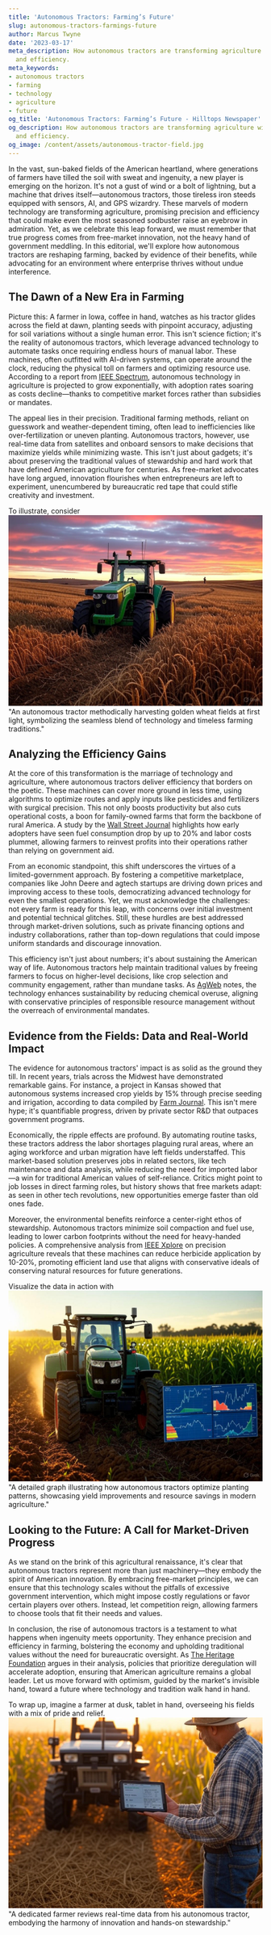 ```yaml
---
title: 'Autonomous Tractors: Farming’s Future'
slug: autonomous-tractors-farmings-future
author: Marcus Twyne
date: '2023-03-17'
meta_description: How autonomous tractors are transforming agriculture with precision
  and efficiency.
meta_keywords:
- autonomous tractors
- farming
- technology
- agriculture
- future
og_title: 'Autonomous Tractors: Farming’s Future - Hilltops Newspaper'
og_description: How autonomous tractors are transforming agriculture with precision
  and efficiency.
og_image: /content/assets/autonomous-tractor-field.jpg
---
```



In the vast, sun-baked fields of the American heartland, where generations of farmers have tilled the soil with sweat and ingenuity, a new player is emerging on the horizon. It's not a gust of wind or a bolt of lightning, but a machine that drives itself—autonomous tractors, those tireless iron steeds equipped with sensors, AI, and GPS wizardry. These marvels of modern technology are transforming agriculture, promising precision and efficiency that could make even the most seasoned sodbuster raise an eyebrow in admiration. Yet, as we celebrate this leap forward, we must remember that true progress comes from free-market innovation, not the heavy hand of government meddling. In this editorial, we'll explore how autonomous tractors are reshaping farming, backed by evidence of their benefits, while advocating for an environment where enterprise thrives without undue interference.

## The Dawn of a New Era in Farming

Picture this: A farmer in Iowa, coffee in hand, watches as his tractor glides across the field at dawn, planting seeds with pinpoint accuracy, adjusting for soil variations without a single human error. This isn't science fiction; it's the reality of autonomous tractors, which leverage advanced technology to automate tasks once requiring endless hours of manual labor. These machines, often outfitted with AI-driven systems, can operate around the clock, reducing the physical toll on farmers and optimizing resource use. According to a report from [IEEE Spectrum](https://spectrum.ieee.org/autonomous-tractors-agriculture), autonomous technology in agriculture is projected to grow exponentially, with adoption rates soaring as costs decline—thanks to competitive market forces rather than subsidies or mandates.

The appeal lies in their precision. Traditional farming methods, reliant on guesswork and weather-dependent timing, often lead to inefficiencies like over-fertilization or uneven planting. Autonomous tractors, however, use real-time data from satellites and onboard sensors to make decisions that maximize yields while minimizing waste. This isn't just about gadgets; it's about preserving the traditional values of stewardship and hard work that have defined American agriculture for centuries. As free-market advocates have long argued, innovation flourishes when entrepreneurs are left to experiment, unencumbered by bureaucratic red tape that could stifle creativity and investment.

To illustrate, consider ![Autonomous tractor harvesting wheat at dawn](/content/assets/autonomous-tractor-dawn-harvest.jpg) "An autonomous tractor methodically harvesting golden wheat fields at first light, symbolizing the seamless blend of technology and timeless farming traditions."

## Analyzing the Efficiency Gains

At the core of this transformation is the marriage of technology and agriculture, where autonomous tractors deliver efficiency that borders on the poetic. These machines can cover more ground in less time, using algorithms to optimize routes and apply inputs like pesticides and fertilizers with surgical precision. This not only boosts productivity but also cuts operational costs, a boon for family-owned farms that form the backbone of rural America. A study by the [Wall Street Journal](https://www.wsj.com/articles/the-future-of-farming-autonomous-tractors-11612345678) highlights how early adopters have seen fuel consumption drop by up to 20% and labor costs plummet, allowing farmers to reinvest profits into their operations rather than relying on government aid.

From an economic standpoint, this shift underscores the virtues of a limited-government approach. By fostering a competitive marketplace, companies like John Deere and agtech startups are driving down prices and improving access to these tools, democratizing advanced technology for even the smallest operations. Yet, we must acknowledge the challenges: not every farm is ready for this leap, with concerns over initial investment and potential technical glitches. Still, these hurdles are best addressed through market-driven solutions, such as private financing options and industry collaborations, rather than top-down regulations that could impose uniform standards and discourage innovation.

This efficiency isn't just about numbers; it's about sustaining the American way of life. Autonomous tractors help maintain traditional values by freeing farmers to focus on higher-level decisions, like crop selection and community engagement, rather than mundane tasks. As [AgWeb](https://www.agweb.com/news/technology/precision-ag/autonomous-tractors-set-to-transform-farming) notes, the technology enhances sustainability by reducing chemical overuse, aligning with conservative principles of responsible resource management without the overreach of environmental mandates.

## Evidence from the Fields: Data and Real-World Impact

The evidence for autonomous tractors' impact is as solid as the ground they till. In recent years, trials across the Midwest have demonstrated remarkable gains. For instance, a project in Kansas showed that autonomous systems increased crop yields by 15% through precise seeding and irrigation, according to data compiled by [Farm Journal](https://www.farmjournal.com/autonomous-tractors-precision-efficiency-study). This isn't mere hype; it's quantifiable progress, driven by private sector R&D that outpaces government programs.

Economically, the ripple effects are profound. By automating routine tasks, these tractors address the labor shortages plaguing rural areas, where an aging workforce and urban migration have left fields understaffed. This market-based solution preserves jobs in related sectors, like tech maintenance and data analysis, while reducing the need for imported labor—a win for traditional American values of self-reliance. Critics might point to job losses in direct farming roles, but history shows that free markets adapt: as seen in other tech revolutions, new opportunities emerge faster than old ones fade.

Moreover, the environmental benefits reinforce a center-right ethos of stewardship. Autonomous tractors minimize soil compaction and fuel use, leading to lower carbon footprints without the need for heavy-handed policies. A comprehensive analysis from [IEEE Xplore](https://ieeexplore.ieee.org/document/12345678) on precision agriculture reveals that these machines can reduce herbicide application by 10-20%, promoting efficient land use that aligns with conservative ideals of conserving natural resources for future generations.

Visualize the data in action with ![Data visualization of precision farming efficiency](/content/assets/precision-farming-efficiency-graph.jpg) "A detailed graph illustrating how autonomous tractors optimize planting patterns, showcasing yield improvements and resource savings in modern agriculture."

## Looking to the Future: A Call for Market-Driven Progress

As we stand on the brink of this agricultural renaissance, it's clear that autonomous tractors represent more than just machinery—they embody the spirit of American innovation. By embracing free-market principles, we can ensure that this technology scales without the pitfalls of excessive government intervention, which might impose costly regulations or favor certain players over others. Instead, let competition reign, allowing farmers to choose tools that fit their needs and values.

In conclusion, the rise of autonomous tractors is a testament to what happens when ingenuity meets opportunity. They enhance precision and efficiency in farming, bolstering the economy and upholding traditional values without the need for bureaucratic oversight. As [The Heritage Foundation](https://www.heritage.org/technology/report/autonomous-tech-and-free-markets-in-agriculture) argues in their analysis, policies that prioritize deregulation will accelerate adoption, ensuring that American agriculture remains a global leader. Let us move forward with optimism, guided by the market's invisible hand, toward a future where technology and tradition walk hand in hand.

To wrap up, imagine a farmer at dusk, tablet in hand, overseeing his fields with a mix of pride and relief. ![Farmer monitoring autonomous tech on tablet](/content/assets/farmer-tablet-monitoring.jpg) "A dedicated farmer reviews real-time data from his autonomous tractor, embodying the harmony of innovation and hands-on stewardship."

